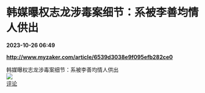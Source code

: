 # 韩媒曝权志龙涉毒案细节：系被李善均情人供出

**2023-10-26 06:49**

**http://www.myzaker.com/article/6539d3038e9f095efb282ce0**

韩媒曝权志龙涉毒案细节：系被李善均情人供出  
![](https://img3.chouti.com/CHOUTI_231026_60712960151846BE98CEA1AB83574320.jpg)  
[评论](https://m.chouti.com/link/40409301)